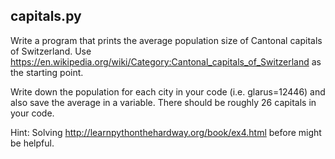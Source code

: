 ## capitals.py

Write a program that prints the average population size of Cantonal capitals of Switzerland.
Use
https://en.wikipedia.org/wiki/Category:Cantonal_capitals_of_Switzerland
as the starting point.

Write down the population for each city in your code
(i.e. glarus=12446) and also save the average in a variable.
There should be roughly 26 capitals in your code.

Hint: Solving http://learnpythonthehardway.org/book/ex4.html before
might be helpful.
